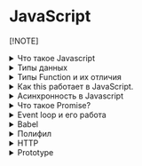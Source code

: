 # JavaScript

[!NOTE]

<details>
    <summary>Что такое Javascript</summary>
      
  _**JavaScript**_ (JS) - это высокоуровневый( язык программировани),который применяется преимущественно для создания интерактивных веб-страниц.
  Он был создан в 1995 году и разработан компанией Netscape. JavaScript позволяет встраивать скрипты непосредственно в HTML-код веб-страницы,
  что позволяет изменять содержание страницы, обрабатывать события и взаимодействовать с пользователем без необходимости загрузки дополнительных ресурсов с сервера.
 
  Примеры функциональности JavaScript включают в себя изменение содержания HTML-элементов, обработку событий (например, кликов мыши или нажатий клавиш),
  валидацию форм, анимацию элементов, отправку запросов на сервер и динамическое обновление содержания страницы без необходимости её полной перезагрузки.

</details>

<details>
    <summary>Типы данных</summary>

    null - содержит одно значение (null)
    undefined - означает, что значение не было присвоено
    boolean.
    number.
    string.
    object - хранят коллекции данных
    Символ (symbol) - примитивный тип данных,использующийся для создания уникальных идентификаторов.
 *   let in = Symbol("id")

    BigInt - позволяет работать с числами большой длинны

</details>

<details>
    <summary>Типы Function и их отличия</summary>

  _**Function**_ - это блок кода который может быть использован множество раз.
  В JavaScript существует несколько типов функций, и их особенности могут варьироваться.
  Вот некоторые из основных типов функций:

 1 _**Объявление функции**_ (Function Declaration):
```js
 function myFunction() {
  // код функции
}
```
 - **Хостинг (Hoisting)**: Объявления функций поднимаются вверх в пределах своей области видимости, поэтому функцию можно вызвать до ее фактического объявления в коде.

 2  _**Выражение функции**_ (Function Expression):
```js
 let myFunction = function() {
  // код функции
};
```
 - **Хостинг**: Выражения функций не поднимаются вверх, как объявления функций. Вызывать функцию до ее объявления приведет к ошибке.

 3 _**Стрелочные функции (Arrow Functions):**_ 
```js
 const myFunction = () => {
  // код функции
};
```
 - **Контекст (this)**:Стрелочные функции не имеют собственного значения _**this**_ и заимствуют его из родительской области видимости.


 4 _**Конструктор функции**_ (Function Constructor):  
```js
 var myFunction = new Function('a', 'b', 'return a + b');
```
 - **Не рекомендуется**: Использование конструктора функций обычно не рекомендуется из-за потенциальных проблем с безопасностью и производительностью.

 5 _**Методы объекта:**_
 Функции, которые являются частью объекта, называются методами объекта.
```js
 var obj = {
  myMethod: function() {
    // код метода
  }
};
```
 - **Контекст (this)**: Контекст метода будет объект, к которому он принадлежит.



    

</details>

<details>
    <summary>Как this работает в JavaScript.</summary>

В JavaScript ключевое слово _**this**_ используется для ссылки на текущий объект, 
в контексте которого выполняется код. Значение this зависит от того, как вызывается функция.

#### Глобальный контекст:
* Если _**this**_ используется вне функции или объекта, оно ссылается 
на глобальный объект, который, в браузере, обычно является объектом window.
```js
console.log(this); // В глобальном контексте, например, в браузере, это будет объект window

```
#### Внутри функции:
* Значение _**this**_ внутри функции зависит от того, как функция была вызвана.

#### В строгом режиме( '_**use strict**_ ' ):
В строгом режиме this внутри функции, вызванной без контекста, будет **undefined**.
```js
'use strict';
function showThis() {
  console.log(this); // undefined
}
showThis();
```
#### Не в строгом режиме:
В нестрогом режиме _**this**_ внутри функции, вызванной без контекста, будет ссылаться на глобальный объект.
```js
function showThis() {
  console.log(this); // window (в браузере)
}
showThis();
```
#### Вызов функции как метода объекта:
Когда функция вызывается как метод объекта, _**this**_ ссылается на сам объект.
```js
const obj = {
  name: 'Example',
  showName: function() {
    console.log(this.name); // Example
  }
};
obj.showName();
```
#### Вызов функции с использованием call, apply или bind:
Методы _**call**_, _**apply**_ или _**bind**_ позволяют установить явный контекст вызова для функции.
```js
function sayHi() {
  console.log(`Hello, ${this.name}!`);
}

const person = { name: 'John' };

sayHi.call(person); // Hello, John!
sayHi.apply(person); // Hello, John!

const boundFunc = sayHi.bind(person);
boundFunc(); // Hello, John!
```
#### В стрелочных функциях:
Стрелочные функции не создают свой собственный контекст _**this**_ и заимствуют его у окружающего кода.
```js
const arrowFunction = () => {
  console.log(this); // Зависит от контекста, в котором была объявлена стрелочная функция
};
arrowFunction();
```
Использование _**this**_ может иногда быть запутанным, поэтому важно понимать, как оно ведет себя в различных сценариях вызова функций.
</details>

<details>
    <summary>Асинхронность в Javascript</summary>

Асинхронность в JavaScript - это концепция выполнения операций без блокировки основного потока выполнения программы. Вместо того чтобы ждать завершения операции, скрипт продолжает выполнение и внимание возвращается к операции позже, когда она завершится.

В JavaScript асинхронность обычно реализуется с использованием колбэков (callback functions), промисов (promises) и асинхронных функций (async/await). Вот несколько основных механизмов:

  _**Callback функции:**_ Функции, которые передаются в другие функции в качестве аргументов и вызываются после завершения определенной операции. Пример:
```js
 setTimeout(function() {
  console.log('Этот код выполнится спустя 2 секунды');
}, 2000);
```
_**Промисы (Promises):**_ Объекты, представляющие успешное или неудачное завершение асинхронной операции. Пример:
```js
 const promise = new Promise((resolve, reject) => {
  setTimeout(() => {
    resolve('Операция выполнена успешно');
  }, 2000);
});

promise.then((result) => {
  console.log(result);
});
```
_**Async/await:**_ Синтаксический сахар для работы с промисами, делая код более читаемым. Пример:
```js
async function example() {
    try {
        const result = await someAsyncFunction();
        console.log(result);
    } catch (error) {
        console.error(error);
    }
}
```
Асинхронность позволяет эффективно обрабатывать операции ввода/вывода (например, запросы к серверу, чтение/запись файлов) и создавать более отзывчивые интерфейсы в веб-приложениях, избегая блокировки основного потока выполнения кода.

</details>

<details>
    <summary>Что такое Promise?</summary>

_**Promise**_ — специальный объект JavaScript, который используется для написания и
обработки асинхронного кода. Асинхронные функции возвращают объект Promise в качестве значения.
Внутри промиса работает асинхронная операция,
которая управляет его состоянием.

#### Промис может находиться в одном из трёх состояний:

- **pending** — промис ожидает, если результат не готов. То есть,
  ожидает завершение чего-либо(например, завершения асинхронной операции).
- **fulfilled** — получен результат;
- **rejected** — ошибка.

#### На promise можно навешивать колбэки двух типов:

* resolve – срабатывают, когда promise в состоянии «выполнен успешно».
* reject – срабатывают, когда promise в состоянии «выполнен с ошибкой».

#### Промис создаётся с помощью конструктора:
 ```js
 const promise = new Promise((resolve, reject) => ({...
}));
 ```

#### Методы объекта Promise
- **`Promise.all()`** - используют,
  когда нужно запустить несколько промисов параллельно и дождаться их выполнения.
  Возвращает массив значений всех переданных промисов, при этом сохраняя порядок оригинального (переданного) массива, но не порядок выполнения.
- **`Promise.allSettled()`** - Ожидает завершения всех полученных промисов (как исполнения так и отклонения).
  Возвращает промис, который исполняется когда все полученные промисы завершены (исполнены или отклонены),
  содержащий массив результатов исполнения полученных промисов.
- **`Promise.race()`** - используют, чтобы запустить несколько промисов и дождаться того,
  который выполнится быстрее.
  Принимает итерируемую коллекцию промисов (чаще всего — массив) и возвращает новый промис.
  Он завершится, когда завершится самый быстрый из всех переданных. Остальные промисы будут проигнорированы.
- **`Promise.reject(reason)`** - Возвращает промис, отклонённый из-за reason.
- **`Promise.resolve(value)`** - Возвращает промис, исполненный с результатом value.


<details>
    <summary>Пример кода .all()</summary>

```js
const promise1 = new Promise(resolve => setTimeout(() => resolve(1), 5000))
const promise2 = new Promise(resolve => setTimeout(() => resolve(2), 2000))
const promise3 = new Promise(resolve => setTimeout(() => resolve(3), 1000))

Promise.all([promise1, promise2, promise3])
  .then(([response1, response2, response3]) => {
    console.log(response1)
    // 1
    console.log(response2)
    // 2
    console.log(response3)
    // 3
  })
```
</details>


<details>
  <summary>Пример кода .race()</summary>

```js
const slow = new Promise(resolve => setTimeout(() => resolve(1), 6000))
const fast = new Promise(resolve => setTimeout(() => resolve(2), 3000))
const theFastest = new Promise(resolve => setTimeout(() => resolve(3), 1000))

Promise.race([slow, fast, theFastest])
        .then((value) => {
          console.log(value)
          // 3
        })
```
В консоль запишется результат выполнения theFastest, так как он выполнился быстрее всех.

</details>


</details>
 
<details>
    <summary>Event loop и его работа</summary>

В JavaScript, _**event loop**_ (цикл событий) - это механизм, который управляет порядком выполнения кода в асинхронной среде. Он позволяет обрабатывать события и выполнять асинхронный код без блокировки основного потока выполнения.

### Основные компоненты цикла событий в JavaScript:

#### Call Stack (Стек вызовов):
Это структура данных, которая отслеживает, в какой функции или части кода в данный момент находится выполнение.

#### Web APIs (веб-API): 
Браузер предоставляет веб-API, такие как _**setTimeout, fetch, XMLHttpRequest**_, которые позволяют выполнять асинхронный код.

#### Callback Queue (Очередь обратных вызовов):
Когда асинхронная операция завершается, её колбэк (функция обратного вызова) помещается в очередь обратных вызовов.

#### Event Loop (Цикл событий):
Он непрерывно проверяет стек вызовов и очередь обратных вызовов. Если стек вызовов пуст, и есть колбэк в очереди, он перемещает колбэк из очереди в стек вызовов для выполнения.

### Пример простого цикла событий в JavaScript:
```js
console.log('Start');

// Асинхронная операция с таймером
setTimeout(function() {
    console.log('Timeout callback');
}, 2000);

console.log('End');
```
В данном примере, порядок вывода будет "Start", затем "End", и, наконец, "Timeout callback". После установки таймера setTimeout, код продолжает выполнение без ожидания завершения таймера. Когда таймер завершается, его колбэк добавляется в очередь обратных вызовов, и цикл событий помещает его в стек вызовов для выполнения.

</details>

<details>
    <summary>Babel</summary>

_**Babel**_: это транспилер, который переписывает современный JavaScript-код в предыдущий стандарт.

_**Он состоит из двух частей**_:

1. Транспилер, который переписывает код. Разработчик запускает Babel на своём компьютере, и он переписывает код в старый стандарт. После этого код отправляется на сайт.

2. Полифил. Новые возможности языка могут включать встроенные функции и синтаксические конструкции. Транспилер переписывает код, преобразовывая новые синтаксические конструкции в старые.

</details>

<details>
    <summary>Полифил</summary>

_**Полифил**_ — это фрагмент кода (в сети — обычно JavaScript), который позволяет использовать современную функциональность(фичи) в более старых браузерах, которые не поддерживают ее по умолчанию.
Например, полифил можно использовать, чтобы эмулировать функциональность text-shadow в IE7 с помощью нативных фильтров браузера, или рем и медиавыражения, динамически меняя стилизацию в нужных случаях с помощью JavaScript, или что-либо еще, что вам потребуется.

</details>

<details>
    <summary>HTTP</summary>

_**HTTP (Hypertext Transfer Protocol)**_ определяет набор методов запросов, которые могут быть использованы для взаимодействия с ресурсами на веб-сервере. Вот четыре основных метода HTTP:

_**GET**_: Запрашивает представление ресурса. Запрос с использованием метода GET должен получить данные без внесения изменений в сервер или его состояние.

_**POST**_ : Используется для отправки данных на сервер для создания нового ресурса. Часто используется при отправке данных формы на веб-сайт.

_**PUT**_ : Запрос на изменение или создание ресурса на сервере. Клиент указывает новое представление ресурса, и сервер должен либо создать новый ресурс, либо заменить существующий.

_**DELETE**_ :
Запрос на удаление указанного ресурса на сервере.

_**Структура запроса**_

_**URL (Uniform Resource Locator)**_:Это адрес, по которому расположен ресурс на сервере. Например, https://api.example.com/users.

_**Заголовки (Headers)**_:Заголовки содержат метаданные запроса, такие как тип контента, формат данных, авторизационные данные и др.

_**Тело запроса (Request Body)**_:Присутствует в запросах типа POST, PUT, PATCH и содержит данные, которые вы хотите отправить на сервер. Обычно представлено в форматах JSON, XML или других, в зависимости от API.

Это основные методы HTTP, хотя существуют и другие, такие как PATCH, OPTIONS, HEAD и другие, каждый из которых предназначен для выполнения конкретных задач в рамках взаимодействия клиент-сервер.
</details>

<details>
    <summary>Prototype</summary>

Прототип (_**prototype**_) в JavaScript - это специальный объект, который используется для определения свойств и методов, которые будут унаследованы другими объектами. В простых словах, это как "заготовка" для создания новых объектов.

Когда вы создаете объект в JavaScript, у него есть прототип, который определяет его базовые свойства и методы. Если какое-то свойство или метод не найдено непосредственно в объекте, JavaScript ищет их в прототипе. Если они не найдены там, поиск продолжается в прототипе прототипа, и так далее, до тех пор, пока не будет найдено нужное свойство или метод, или не достигнут конечный прототип (обычно Object.prototype).

Прототипы позволяют создавать объекты на основе существующих, обеспечивая механизм наследования в JavaScript.

</details>










